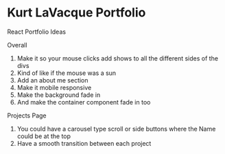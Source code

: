 # Kurt LaVacque Portfolio

React Portfolio Ideas

Overall

1. Make it so your mouse clicks add shows to all the different sides of the divs
2. Kind of like if the mouse was a sun
3. Add an about me section
4. Make it mobile responsive
5. Make the background fade in 
6. And make the container component fade in too


Projects Page

1. You could have a carousel type scroll or side buttons where the Name could be at the top
2. Have a smooth transition between each project
